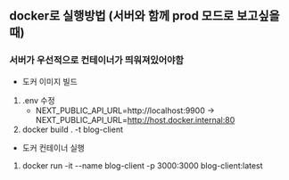 ## docker로 실행방법 (서버와 함께 prod 모드로 보고싶을때)

### 서버가 우선적으로 컨테이너가 띄워져있어야함

- 도커 이미지 빌드

1. .env 수정
   - NEXT_PUBLIC_API_URL=http://localhost:9900 -> NEXT_PUBLIC_API_URL=http://host.docker.internal:80
2. docker build . -t blog-client

- 도커 컨테이너 실행

1. docker run -it --name blog-client -p 3000:3000 blog-client:latest
